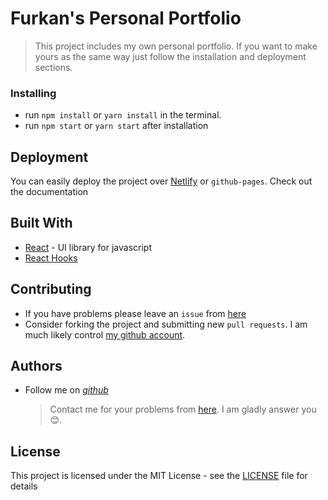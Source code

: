 
# Furkan's Personal Portfolio

> This project includes my own personal portfolio. If you want to make yours as the same way just follow the installation and deployment sections.

### Installing

- run `npm install` or `yarn install` in the terminal.
- run `npm start` or `yarn start` after installation

## Deployment

You can easily deploy the project over [Netlify](https://www.netlify.com/) or `github-pages`. Check out the documentation

## Built With

- [React](https://tr.reactjs.org/) - UI library for javascript
- [React Hooks](https://reactjs.org/docs/hooks-intro.html)

## Contributing

- If you have problems please leave an `issue` from [here](https://github.com/afozbek/me/issues)
- Consider forking the project and submitting new `pull requests`. I am much likely control [my github account](https://github.com/afozbek).

## Authors

- Follow me on [_github_](https://github.com/afozbek)
  > Contact me for your problems from [here](mailto:furkanozbek1995@gmail.com). I am gladly answer you 😊.

## License

This project is licensed under the MIT License - see the [LICENSE](LICENSE) file for details
